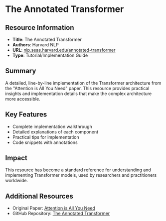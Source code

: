 # The Annotated Transformer

## Resource Information
- **Title**: The Annotated Transformer
- **Authors**: Harvard NLP
- **URL**: [nlp.seas.harvard.edu/annotated-transformer](https://nlp.seas.harvard.edu/annotated-transformer/)
- **Type**: Tutorial/Implementation Guide

## Summary
A detailed, line-by-line implementation of the Transformer architecture from the "Attention is All You Need" paper. This resource provides practical insights and implementation details that make the complex architecture more accessible.

## Key Features
- Complete implementation walkthrough
- Detailed explanations of each component
- Practical tips for implementation
- Code snippets with annotations

## Impact
This resource has become a standard reference for understanding and implementing Transformer models, used by researchers and practitioners worldwide.

## Additional Resources
- Original Paper: [Attention is All You Need](https://arxiv.org/abs/1706.03762)
- GitHub Repository: [The Annotated Transformer](https://github.com/harvardnlp/annotated-transformer)
